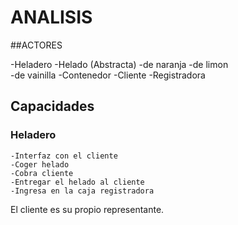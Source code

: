 # ANALISIS

##ACTORES

-Heladero
-Helado (Abstracta)
    -de naranja
    -de limon	
    -de vainilla
-Contenedor
-Cliente
-Registradora

## Capacidades

### Heladero
    -Interfaz con el cliente
    -Coger helado
    -Cobra cliente
    -Entregar el helado al cliente
    -Ingresa en la caja registradora

El cliente es su propio representante. 
